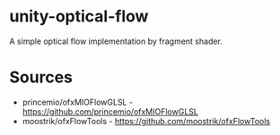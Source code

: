 unity-optical-flow
=====================

A simple optical flow implementation by fragment shader.

# Sources

- princemio/ofxMIOFlowGLSL - https://github.com/princemio/ofxMIOFlowGLSL
- moostrik/ofxFlowTools - https://github.com/moostrik/ofxFlowTools
